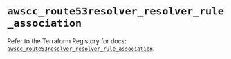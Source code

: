 # `awscc_route53resolver_resolver_rule_association`

Refer to the Terraform Registory for docs: [`awscc_route53resolver_resolver_rule_association`](https://registry.terraform.io/providers/hashicorp/awscc/0.70.0/docs/resources/route53resolver_resolver_rule_association).
